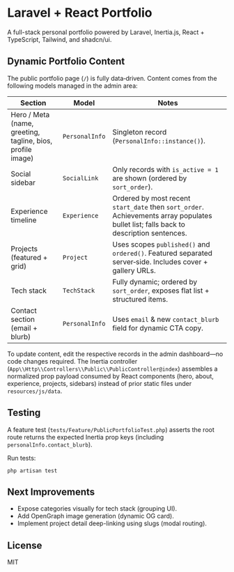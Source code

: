 # Laravel + React Portfolio

A full-stack personal portfolio powered by Laravel, Inertia.js, React + TypeScript, Tailwind, and shadcn/ui.

## Dynamic Portfolio Content

The public portfolio page (`/`) is fully data‑driven. Content comes from the following models managed in the admin area:

| Section | Model | Notes |
|---------|-------|-------|
| Hero / Meta (name, greeting, tagline, bios, profile image) | `PersonalInfo` | Singleton record (`PersonalInfo::instance()`). |
| Social sidebar | `SocialLink` | Only records with `is_active = 1` are shown (ordered by `sort_order`). |
| Experience timeline | `Experience` | Ordered by most recent `start_date` then `sort_order`. Achievements array populates bullet list; falls back to description sentences. |
| Projects (featured + grid) | `Project` | Uses scopes `published()` and `ordered()`. Featured separated server‑side. Includes cover + gallery URLs. |
| Tech stack | `TechStack` | Fully dynamic; ordered by `sort_order`, exposes flat list + structured items. |
| Contact section (email + blurb) | `PersonalInfo` | Uses `email` & new `contact_blurb` field for dynamic CTA copy. |

To update content, edit the respective records in the admin dashboard—no code changes required. The Inertia controller (`App\\Http\\Controllers\\Public\\PublicController@index`) assembles a normalized prop payload consumed by React components (hero, about, experience, projects, sidebars) instead of prior static files under `resources/js/data`.

## Testing

A feature test (`tests/Feature/PublicPortfolioTest.php`) asserts the root route returns the expected Inertia prop keys (including `personalInfo.contact_blurb`).

Run tests:
```
php artisan test
```

## Next Improvements
- Expose categories visually for tech stack (grouping UI).
- Add OpenGraph image generation (dynamic OG card).
- Implement project detail deep-linking using slugs (modal routing).

## License
MIT
